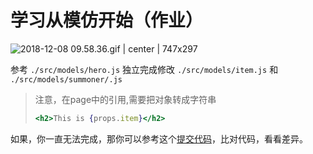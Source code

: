 # 学习从模仿开始（作业）



![2018-12-08 09.58.36.gif | center | 747x297](https://cdn.nlark.com/yuque/0/2018/gif/123174/1544234438620-7ae5af8e-2e82-4669-8ab8-dbea98e03fb6.gif "")


参考 `./src/models/hero.js` 独立完成修改 `./src/models/item.js` 和 `./src/models/summoner/.js`
> 注意，在page中的引用,需要把对象转成字符串
> ```jsx
> <h2>This is {props.item}</h2>
> ```

如果，你一直无法完成，那你可以参考这个[提交代码](https://github.com/alitajs/alita-course/tree/62e8f912c51ebd2d31bbea3e94d74341560e6314/myApp)，比对代码，看看差异。

